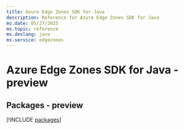 ```yaml
---
title: Azure Edge Zones SDK for Java
description: Reference for Azure Edge Zones SDK for Java
ms.date: 05/27/2025
ms.topic: reference
ms.devlang: java
ms.service: edgezones
---
```

# Azure Edge Zones SDK for Java - preview
## Packages - preview
[!INCLUDE [packages](edge-zones-index.md)]